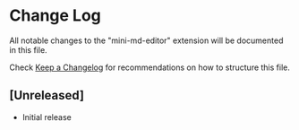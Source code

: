 # Change Log

All notable changes to the "mini-md-editor" extension will be documented in this file.

Check [Keep a Changelog](http://keepachangelog.com/) for recommendations on how to structure this file.

## [Unreleased]

- Initial release
